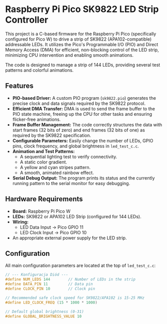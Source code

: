 # Raspberry Pi Pico SK9822 LED Strip Controller

This project is a C-based firmware for the Raspberry Pi Pico (specifically configured for Pico W) to drive a strip of SK9822 (APA102-compatible) addressable LEDs. It utilizes the Pico's Programmable I/O (PIO) and Direct Memory Access (DMA) for efficient, non-blocking control of the LED strip, minimizing CPU intervention and enabling smooth animations.

The code is designed to manage a strip of 144 LEDs, providing several test patterns and colorful animations.

## Features

* **PIO-based Driver:** A custom PIO program (`sk9822.pio`) generates the precise clock and data signals required by the SK9822 protocol.
* **Efficient DMA Transfer:** DMA is used to send the frame buffer to the PIO state machine, freeing up the CPU for other tasks and ensuring flicker-free animations.
* **Frame Buffer Management:** The code correctly structures the data with start frames (32 bits of zero) and end frames (32 bits of one) as required by the SK9822 specification.
* **Configurable Parameters:** Easily change the number of LEDs, GPIO pins, clock frequency, and global brightness in `led_test_c.c`.
* **Animation and Test Patterns:**
    * A sequential lighting test to verify connectivity.
    * A static color gradient.
    * A yellow and cyan stripes pattern.
    * A smooth, animated rainbow effect.
* **Serial Debug Output:** The program prints its status and the currently running pattern to the serial monitor for easy debugging.

## Hardware Requirements

* **Board:** Raspberry Pi Pico W
* **LEDs:** SK9822 or APA102 LED Strip (configured for 144 LEDs).
* **Wiring:**
    * LED Data Input -> Pico GPIO 11
    * LED Clock Input -> Pico GPIO 10
* An appropriate external power supply for the LED strip.

## Configuration

All main configuration parameters are located at the top of `led_test_c.c`:

```c
// --- Konfiguracja Diód ---
#define NUM_LEDS 144        // Number of LEDs in the strip
#define DATA_PIN 11         // Data pin
#define CLOCK_PIN 10        // Clock pin

// Recommended safe clock speed for SK9822/APA102 is 15-25 MHz
#define LED_CLOCK_FREQ (15 * 1000 * 1000)

// Default global brightness (0-31)
#define GLOBAL_BRIGHTNESS_VALUE 10